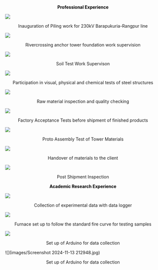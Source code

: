 <p style="text-align: center; font-weight: bold; color: black;">
Professional Experience
</p>

![](images/273816706_3158492817766455_2618705881817255507_n.jpg)
<p style="text-align: center">
Inauguration of Piling work for 230kV Barapukuria-Rangpur line
</p>

![](images/468755367_8958838320847499_3311467466135072302_n.jpg)
<p style="text-align: center">
Rivercrossing anchor tower foundation work supervision
</p>

![](images/1619037001744.jpg)
<p style="text-align: center">
Soil Test Work Supervison
</p>

![](images/1731463417998.jpg)
<p style="text-align: center">
Participation in visual, physical and chemical tests of steel structures
</p>

![](images/1731463417844.jpg)
<p style="text-align: center">
Raw material inspection and quality checking
</p>

![](images/1731463417830.jpg)
<p style="text-align: center">
Factory Acceptance Tests before shipment of finished products
</p>

![](images/1731463417701.jpg)
<p style="text-align: center">
Proto Assembly Test of Tower Materials
</p>


![](images/1731463418075.jpg)
<p style="text-align: center">
Handover of materials to the client
</p>

![](images/1731463418061.jpg)
<p style="text-align: center">
Post Shipment Inspection
</p>

<p style="text-align: center; font-weight: bold; color: black;">
Academic Research Experience
</p>

![](images/IMG_20200306_102609.jpg)
<p style="text-align: center">
Collection of experimental data with data logger
</p>

![](images/IMG_20200305_221358.jpg)
<p style="text-align: center">
Furnace set up to follow the standard fire curve for testing samples
</p>


![](images/IMG_20200306_102616.jpg)
<p style="text-align: center">
Set up of Arduino for data collection
</p>

![](images/Screenshot 2024-11-13 212948.jpg)
<p style="text-align: center">
Set up of Arduino for data collection
</p>
